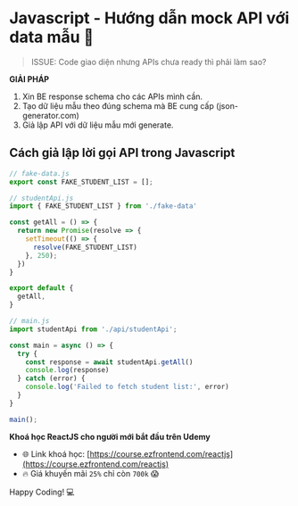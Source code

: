 # Javascript - Hướng dẫn mock API với data mẫu 🎉

> ISSUE: Code giao diện nhưng APIs chưa ready thì phải làm sao?

**GIẢI PHÁP**

1. Xin BE response schema cho các APIs mình cần.
2. Tạo dữ liệu mẫu theo đúng schema mà BE cung cấp (json-generator.com)
3. Giả lập API với dữ liệu mẫu mới generate.

## Cách giả lập lời gọi API trong Javascript

```js
// fake-data.js
export const FAKE_STUDENT_LIST = [];
```

```js
// studentApi.js
import { FAKE_STUDENT_LIST } from './fake-data'

const getAll = () => {
  return new Promise(resolve => {
    setTimeout(() => {
      resolve(FAKE_STUDENT_LIST)
    }, 250);
  })
}

export default {
  getAll,
}
```

```js
// main.js
import studentApi from './api/studentApi';

const main = async () => {
  try {
    const response = await studentApi.getAll()
    console.log(response)
  } catch (error) {
    console.log('Failed to fetch student list:', error)
  }
}

main();
```


<div style="page-break-after: always;"></div>

**Khoá học ReactJS cho người mới bắt đầu trên Udemy**

- 🌐 Link khoá học: [https://course.ezfrontend.com/reactjs](https://course.ezfrontend.com/reactjs)
- 🔥 Giá khuyến mãi `25%` chỉ còn `700k` 😱

Happy Coding! 💻

